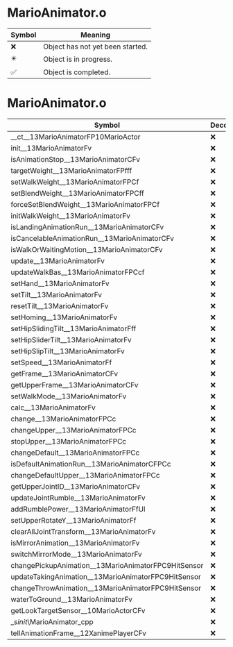 # MarioAnimator.o
| Symbol | Meaning 
| ------------- | ------------- 
| :x: | Object has not yet been started. 
| :eight_pointed_black_star: | Object is in progress. 
| :white_check_mark: | Object is completed. 


# MarioAnimator.o
| Symbol | Decompiled? |
| ------------- | ------------- |
| __ct__13MarioAnimatorFP10MarioActor | :x: |
| init__13MarioAnimatorFv | :x: |
| isAnimationStop__13MarioAnimatorCFv | :x: |
| targetWeight__13MarioAnimatorFPfff | :x: |
| setWalkWeight__13MarioAnimatorFPCf | :x: |
| setBlendWeight__13MarioAnimatorFPCff | :x: |
| forceSetBlendWeight__13MarioAnimatorFPCf | :x: |
| initWalkWeight__13MarioAnimatorFv | :x: |
| isLandingAnimationRun__13MarioAnimatorCFv | :x: |
| isCancelableAnimationRun__13MarioAnimatorCFv | :x: |
| isWalkOrWaitingMotion__13MarioAnimatorCFv | :x: |
| update__13MarioAnimatorFv | :x: |
| updateWalkBas__13MarioAnimatorFPCcf | :x: |
| setHand__13MarioAnimatorFv | :x: |
| setTilt__13MarioAnimatorFv | :x: |
| resetTilt__13MarioAnimatorFv | :x: |
| setHoming__13MarioAnimatorFv | :x: |
| setHipSlidingTilt__13MarioAnimatorFff | :x: |
| setHipSliderTilt__13MarioAnimatorFv | :x: |
| setHipSlipTilt__13MarioAnimatorFv | :x: |
| setSpeed__13MarioAnimatorFf | :x: |
| getFrame__13MarioAnimatorCFv | :x: |
| getUpperFrame__13MarioAnimatorCFv | :x: |
| setWalkMode__13MarioAnimatorFv | :x: |
| calc__13MarioAnimatorFv | :x: |
| change__13MarioAnimatorFPCc | :x: |
| changeUpper__13MarioAnimatorFPCc | :x: |
| stopUpper__13MarioAnimatorFPCc | :x: |
| changeDefault__13MarioAnimatorFPCc | :x: |
| isDefaultAnimationRun__13MarioAnimatorCFPCc | :x: |
| changeDefaultUpper__13MarioAnimatorFPCc | :x: |
| getUpperJointID__13MarioAnimatorCFv | :x: |
| updateJointRumble__13MarioAnimatorFv | :x: |
| addRumblePower__13MarioAnimatorFfUl | :x: |
| setUpperRotateY__13MarioAnimatorFf | :x: |
| clearAllJointTransform__13MarioAnimatorFv | :x: |
| isMirrorAnimation__13MarioAnimatorFv | :x: |
| switchMirrorMode__13MarioAnimatorFv | :x: |
| changePickupAnimation__13MarioAnimatorFPC9HitSensor | :x: |
| updateTakingAnimation__13MarioAnimatorFPC9HitSensor | :x: |
| changeThrowAnimation__13MarioAnimatorFPC9HitSensor | :x: |
| waterToGround__13MarioAnimatorFv | :x: |
| getLookTargetSensor__10MarioActorCFv | :x: |
| __sinit_\MarioAnimator_cpp | :x: |
| tellAnimationFrame__12XanimePlayerCFv | :x: |
